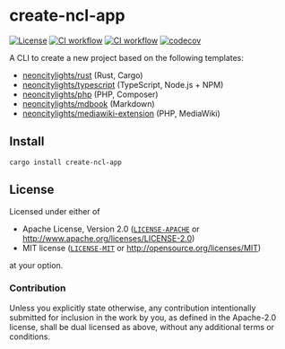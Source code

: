 # create-ncl-app

[![License](https://img.shields.io/badge/License-MIT%20%26%20Apache%202.0-blue?style=flat-square)](#license)
[![CI workflow](https://img.shields.io/github/actions/workflow/status/neoncitylights/create-ncl-app/main.yml?style=flat-square&logo=github&logoColor=white&label=CI%20workflow)]((https://github.com/neoncitylights/create-ncl-app/actions/workflows/main.yml))
[![CI workflow](https://img.shields.io/github/actions/workflow/status/neoncitylights/create-ncl-app/security-audit.yml?style=flat-square&logo=github&logoColor=white&label=CI%20security%20audit)]((https://github.com/neoncitylights/create-ncl-app/actions/workflows/security-audit.yml))
[![codecov](https://codecov.io/gh/neoncitylights/create-ncl-app/branch/main/graph/badge.svg?token=6ZSIWAQTHU)](https://codecov.io/gh/neoncitylights/create-ncl-app)

A CLI to create a new project based on the following templates:

- [neoncitylights/rust](https://github.com/neoncitylights/rust) (Rust, Cargo)
- [neoncitylights/typescript](https://github.com/neoncitylights/typescript) (TypeScript, Node.js + NPM)
- [neoncitylights/php](https://github.com/neoncitylights/php) (PHP, Composer)
- [neoncitylights/mdbook](https://github.com/neoncitylights/mdbook) (Markdown)
- [neoncitylights/mediawiki-extension](https://github.com/neoncitylights/mediawiki-extension) (PHP, MediaWiki)

## Install

```shell
cargo install create-ncl-app
```

## License

Licensed under either of

- Apache License, Version 2.0 ([`LICENSE-APACHE`](LICENSE-APACHE) or <http://www.apache.org/licenses/LICENSE-2.0>)
- MIT license ([`LICENSE-MIT`](LICENSE-MIT) or <http://opensource.org/licenses/MIT>)

at your option.

### Contribution

Unless you explicitly state otherwise, any contribution intentionally submitted for inclusion in the work by you, as defined in the Apache-2.0 license, shall be dual licensed as above, without any additional terms or conditions.

